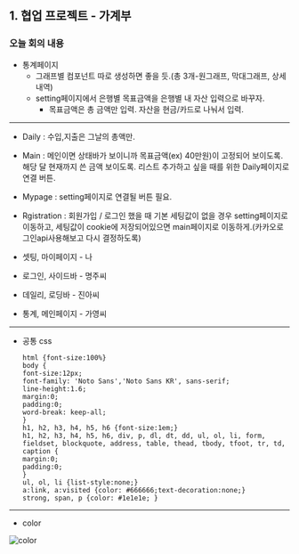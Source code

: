 ## 1. 협업 프로젝트 - 가계부
### 오늘 회의 내용
- 통계페이지
	- 그래프별 컴포넌트 따로 생성하면 좋을 듯.(총 3개-원그래프, 막대그래프, 상세내역)
	- setting페이지에서 은행별 목표금액을 은행별 내 자산 입력으로 바꾸자.
		- 목표금액은 총 금액만 입력. 자산을 현금/카드로 나눠서 입력.

***
- Daily : 수입,지출은 그날의 총액만.

- Main : 메인이면 상태바가 보이니까 목표금액(ex) 40만원)이 고정되어 보이도록.
				해당 달 현재까지 쓴 금액 보이도록.
				리스트 추가하고 싶을 때를 위한 Daily페이지로 연결 버튼.
				
- Mypage : setting페이지로 연결될 버튼 필요.

- Rgistration : 회원가입 / 로그인 했을 때 기본 세팅값이 없을 경우 setting페이지로 이동하고, 세팅값이 cookie에 저장되어있으면 main페이지로 이동하게.(카카오로그인api사용해보고 다시 결정하도록)

- 셋팅, 마이페이지 - 나
- 로그인, 사이드바 - 명주씨
- 데일리, 로딩바 - 진아씨
- 통계, 메인페이지 - 가영씨

***
- 공통 css
	```
  html {font-size:100%}
  body {
    font-size:12px;
    font-family: 'Noto Sans','Noto Sans KR', sans-serif;
    line-height:1.6;
    margin:0;
    padding:0;
    word-break: keep-all;
  }
  h1, h2, h3, h4, h5, h6 {font-size:1em;}
  h1, h2, h3, h4, h5, h6, div, p, dl, dt, dd, ul, ol, li, form, fieldset, blockquote, address, table, thead, tbody, tfoot, tr, td, caption {
    margin:0;
    padding:0;
  }
  ul, ol, li {list-style:none;}
  a:link, a:visited {color: #666666;text-decoration:none;}
  strong, span, p {color: #1e1e1e; }
  ```
***

- color 

![color](./imgs/Financial_Ledger_color.jpeg)

